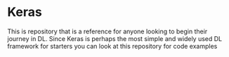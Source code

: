 # Keras
This is repository that is a reference for anyone looking to begin their journey in DL. Since Keras is perhaps the most simple and widely used DL framework for starters you can look at this repository for code examples
